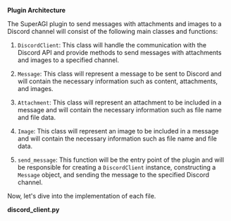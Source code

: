 **Plugin Architecture**

The SuperAGI plugin to send messages with attachments and images to a Discord channel will consist of the following main classes and functions:

1. `DiscordClient`: This class will handle the communication with the Discord API and provide methods to send messages with attachments and images to a specified channel.

2. `Message`: This class will represent a message to be sent to Discord and will contain the necessary information such as content, attachments, and images.

3. `Attachment`: This class will represent an attachment to be included in a message and will contain the necessary information such as file name and file data.

4. `Image`: This class will represent an image to be included in a message and will contain the necessary information such as file name and file data.

5. `send_message`: This function will be the entry point of the plugin and will be responsible for creating a `DiscordClient` instance, constructing a `Message` object, and sending the message to the specified Discord channel.

Now, let's dive into the implementation of each file.

**discord_client.py**

